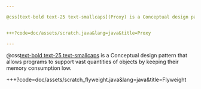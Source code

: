 ```yaml
---

@css[text-bold text-25 text-smallcaps](Proxy) is a Conceptual design pattern that provides an object that acts as a substitute for a real service object used by a client. Proxy receives client requests, does some work (access control, caching, etc.) and then passes request to a service object.


+++?code=doc/assets/scratch.java&lang=java&title=Proxy

---
```


@css[text-bold text-25 text-smallcaps](Flyweight) is a Conceptual design pattern that allows programs to support vast quantities of objects by keeping their memory consumption low.

+++?code=doc/assets/scratch_flyweight.java&lang=java&title=Flyweight